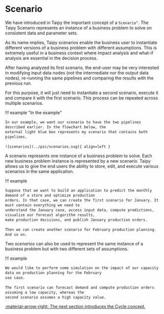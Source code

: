 # Scenario

We have introduced in Taipy the important concept of a `Scenario^`. The Taipy Scenario represents an instance of a
business problem to solve on consistent data and parameter sets.

As its name implies, Taipy scenarios enable the business user to instantiate different versions of a business
problem with different assumptions. This is extremely useful in a business context where impact analysis and what-if
analysis are essential in the decision process.

After having analyzed its first scenario, the end-user may be very interested in modifying input data nodes (not the
intermediate nor the output data nodes), re-running the same pipelines and comparing the results with the previous run.

For this purpose, it will just need to instantiate a second scenario, execute it and compare it with the first scenario.
This process can be repeated across multiple scenarios.


!!! example "In the example"

    In our example, we want our scenario to have the two pipelines described earlier. In the flowchart below, the
    external light blue box represents my scenario that contains both pipelines.

    ![scenarios](../pic/scenarios.svg){ align=left }

A scenario represents one instance of a business problem to solve. Each new business problem instance is represented
by a new scenario. Taipy allows us to give the end users the ability to store, edit, and execute various scenarios
in the same application.

!!! example

    Suppose that we want to build an application to predict the monthly demand of a store and optimize production
    orders. In that case, we can create the first scenario for January. It must contain everything we need to
    understand the January case, access input data, compute predictions, visualize our forecast algorithm results,
    make production decisions, and publish January production orders.

    Then we can create another scenario for February production planning. And so on.

Two _scenarios_ can also be used to represent the same instance of a business problem but with two different sets of
assumptions.

!!! example

    We would like to perform some simulation on the impact of our capacity data on production planning for the February
    use case.

    The first scenario can forecast demand and compute production orders assuming a low capacity, whereas the
    second scenario assumes a high capacity value.


[:material-arrow-right: The next section introduces the Cycle concept.](cycle.md)
